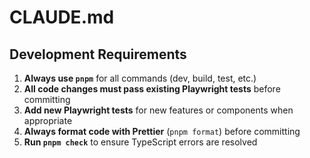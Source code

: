# CLAUDE.md

## Development Requirements

1. **Always use `pnpm`** for all commands (dev, build, test, etc.)
2. **All code changes must pass existing Playwright tests** before committing
3. **Add new Playwright tests** for new features or components when appropriate
4. **Always format code with Prettier** (`pnpm format`) before committing
5. **Run `pnpm check`** to ensure TypeScript errors are resolved
